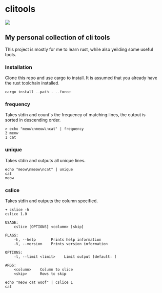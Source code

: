 # clitools
![](https://github.com/mcutalo88/clitools/workflows/clitools/badge.svg)

## My personal collection of cli tools

This project is mostly for me to learn rust, while also yeilding
some useful tools.

### Installation
Clone this repo and use cargo to install. It is assumed that you already have the rust toolchain installed.
```
cargo install --path . --force
```

### frequency
Takes stdin and count's the frequency of matching lines, the output is sorted in descending order.
```
> echo "meow\nmeow\ncat" | frequency
2 meow
1 cat
```

### unique
Takes stdin and outputs all unique lines.
```
echo "meow\nmeow\ncat" | unique
cat
meow
```

### cslice
Takes stdin and outputs the column specified.
```
➜ cslice -h
cslice 1.0

USAGE:
    cslice [OPTIONS] <column> [skip]

FLAGS:
    -h, --help       Prints help information
    -V, --version    Prints version information

OPTIONS:
    -l, --limit <limit>    Limit output [default: ]

ARGS:
    <column>    Column to slice
    <skip>      Rows to skip
```

```
echo "meow cat woof" | cslice 1
cat
```
